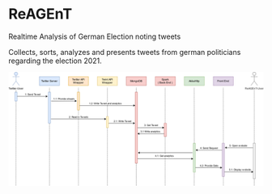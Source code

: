 # ReAGEnT

Realtime Analysis of German Election noting tweets

Collects, sorts, analyzes and presents tweets from german politicians regarding the election 2021. 

![sequence_diagram](https://github.com/ReAGEnT-HTW-Berlin/Wiki/blob/main/ReAGEnT_sequence_diagram_v1.1.png)
